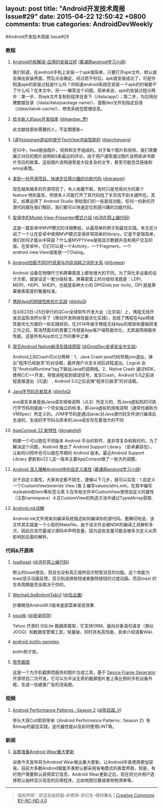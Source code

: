 layout: post
title: "Android开发技术周报 Issue#29"
date: 2015-04-22 12:50:42 +0800
comments: true
categories: AndroidDevWeekly
---

#Android开发技术周报 Issue#29

### 教程
	
1. [Android内核解读-应用的安装过程](http://www.imooc.com/wenda/detail/257590) ([慕课网android学习小组](http://www.weibo.com/u/5321506202))

	我们知道，在android手机上安装一个apk很简单，只要打开apk文件，默认就会弹出安装界面，然后点击确定，经过若干秒后，apk就安装成功了，可是你知道apk的安装过程是什么吗？你知道android系统在安装一个apk的时候都干了什么吗？在本文中，将一一解答这个问题。简单来说，apk的安装过程分两步：第一步，将apk文件复制到程序目录下（/data/app/）；第二步，为应用创建数据目录（/data/data/package name/）、提取dex文件到指定目录（/data/dalvik-cache/）、修改系统包管理信息。

1. [给半新人的app开发指南](http://hamberluo.cn/2015/04/27/fuck-new-app/) ([@hamber_罗](http://weibo.com/316289000))

	此文献给那些需要的人，不定期更新~

1. [[译]Instagram是如何提升TextView渲染性能的](http://codethink.me/2015/04/23/improving-comment-rendering-on-android/) ([@archieyang](http://www.weibo.com/archieyang))

	在IG中，feed是由图片，视频和文字组成的。对于每个图片和视频，我们需要展示对应的图片说明和5条最近的评论。由于用户通常通过图片说明来讲书图片背后的故事，这些图片说明通常是大段复杂的文字，甚至可能包含链接和emoji表情。

1. [拿到一份开源项目，快速定位感兴趣的功能代码](http://drakeet.me/quickly-locate-the-function-code) ([@drakeet](http://www.weibo.com/drak11t))

	现在越来越多的开源项目了，令人收藏不暇，有时只是觉得对方的某个 feature 特别喜欢，但很多人可能打开了其代码找了半天找不到关键所在。其实，如果运用了 Android Studio 带给我们的一些查找功能，任何一份新的开源代码摆在我们眼前，我们都可以快速定位到感兴趣的功能代码。

1. [安卓中的Model-View-Presenter模式介绍](http://jcodecraeer.com/a/anzhuokaifa/androidkaifa/2015/0425/2782.html) ([@泡在网上编代码](http://weibo.com/2711441293/))

	这是一篇安卓中MVP模式的详细教程，从最简单的例子到最佳实践。本文还介绍了一个让在安卓中使用MVP模式变得非常简单的library。它是不是很简单，我们如何才能从中获益？什么是MVP?View是指显示数据并且和用户交互的层。在安卓中，它们可以是一个Activity，一个Fragment，一个android.view.View或者是一个Dialog。
	
1. [Android加载不同DPI资源与内存消耗之间的关系](http://www.tinylab.org/android-loading-a-different-relationship-between-dpi-and-memory-consumption-of-resources/) ([@Syleee](http://www.weibo.com/1791783305/))

	Android 设备在物理尺寸和屏幕密度上都有很大的不同，为了简化多设备的设计方案，就是设定一套分级标准。屏幕密度上的分级标准就是：LDPI、MDPI、HDPI、XHDPI，也就是各种大小的 DPI(Dots per inch)。DPI 就是屏幕像素密度的衡量标准。

1. [携程App的网络性能优化实践](http://www.infoq.com/cn/articles/how-ctrip-improves-app-networking-performance) ([@InfoQ](http://www.weibo.com/infoqchina))

	在4月23日~25日举行的QCon全球软件开发大会（北京站）上，携程无线开发总监陈浩然分享了《移动开发网络性能优化实践》，总结了携程在App网络性能优化方面的一些实践经验。在2014年接手携程无线App的框架和基础研发工作之后，陈浩然面对的首要工作就是App客户端性能优化，尤其是网络服务性能，这是所有App优化工作的重中之重.

1. [常见Android Native崩溃及错误原因](http://www.droidsec.cn/常见android-native崩溃及错误原因/) ([@DroidSec安卓安全中文站](http://weibo.com/2171682081/))

	Android上的Crash可以分两种：1、Java Crash java代码导致jvm退出，弹出“程序已经崩溃”的对话框，最终用户点击关闭后进程退出。Logcat 会在“AndroidRuntime”tag下输出Java的调用栈。2、Native Crash 通过NDK，使用C/C++开发，导致进程收到错误信号，发生Crash，Android 5.0之前进程直接退出（闪退） , Android 5.0之后会弹“程序已崩溃”的对话框。

1. [Java字节码忍者禁术](http://www.infoq.com/cn/articles/Secrets-of-the-Bytecode-Ninjas) ([@InfoQ](http://www.weibo.com/infoqchina))

	ava语言本身是由Java语言规格说明（JLS）所定义的，而Java虚拟机的可执行字节码则是由一个完全独立的标准，即Java虚拟机规格说明（通常也被称为VMSpec）所定义的。JVM字节码是通过javac对Java源代码文件进行编译后生成的，生成的字节码与原本的Java语言存在着很大的不同

1. [AppCompat 22 新特性](http://www.androidcn.org/topic/5538c3158ca8a1e07687ea33) ([@makohill](https://github.com/makohill))

	构建一个可以跑在不同版本 Android 平台的软件，是非常复杂和耗时的。为了解决这个问题，Android 推出了 Android Support Library （安卓兼容包），让新的UI控件也可以跑在早期的 Android 版本。最近Android Support Library 更新到v22.1,这一版本主要AppCompat做了一些大的调整。


1. [Android 深入理解Android中的自定义属性](http://blog.csdn.net/lmj623565791/article/details/45022631) ([慕课网android学习小组](http://www.weibo.com/u/5321506202))

	对于自定义属性，大家肯定都不陌生，遵循以下几步，就可以实现：1.自定义一个CustomView(extends View )类 2.编写values/attrs.xml，在其中编写styleable和item等标签元素 3.在布局文件中CustomView使用自定义的属性（注意namespace）4.在CustomView的构造方法中通过TypedArray获取.

1. [Android.mk详解](http://blog.csdn.net/wzy_1988/article/details/39958727)

	Android.mk文件用来向编译系统描述如何编译你的源代码。更确切地说，该文件其实就是一个小型的Makefile。由于该文件会被NDK的编译工具解析多次，因此应该尽量减少源码中声明变量，因为这些变量可能会被多次定义从而影响到后面的解析。

### 代码&开源库

1. [loadtoast](https://github.com/code-mc/loadtoast) ([@泡在网上编代码](http://weibo.com/2711441293/))

	默认的toast很丑，而且也没有真正提供显示短暂消息的功能。这个库能为toast显示动画反馈，显示到选择按钮或者删除按钮的过度动画。而且toast 的生命周期是完全取决于你的。

1. [WechatLikeBottomTabUI](https://github.com/wuyexiong/WechatLikeBottomTabUI) ([@伍业雄](http://weibo.com/1174886263/))

	抄袭微信Android6.0版本底部菜单渐变效果.

1. [squidb](https://github.com/yahoo/squidb) ([@安卓同学](http://weibo.com/1751262071/))

	Yahoo 开源的 SQLite 数据库框架，它支持ORM，面向对象语句语言（类似JOOQ）和数据库管理工具，轻量级，同时具有高性能，具体介绍请看Wiki.	

1. [android-kotlin-samples](https://github.com/irontec/android-kotlin-samples)
	
	kotlin例子库。

1. [带壳截图](https://github.com/makohill/dkjt)
	
	这是一个为手机截屏而服务的图片合成工具，基于 [Device Frame Generator](https://github.com/f2prateek/device-frame-generator) 开源项目二次开发。它可以为平淡无奇的截屏图片套上等比例的手机设备外框，生成一张媲美广告的渲染图。
	
### 视频	

1. [Android Performance Patterns : Season 2](https://www.youtube.com/playlist?list=PLOU2XLYxmsIKEOXh5TwZEv89aofHzNCiu)	([@陈启超_V](http://weibo.com/chenqichao2016))

	带头大哥Colt即将带来《Android Performance Patterns : Season 2》有Bitmap的最佳实践，迭代器性能以及如何使用LINT等。
		
### 新闻

1. [谷歌准备Android Wear重大更新](http://www.cnbeta.com/articles/387181.htm)

	谷歌今天宣布将为Android Wear推出重大更新，让Android手表使用更加容易。目前大多数Android智能手表默认都采用省电模式的表盘界面，但是，有时用户需要默认获得其它信息，Android Wear更新之后，现在将允许用户选择默认始终显示信息的应用程序，比如地图位置或者购物清单等。
			
----
> 版权声明：欢迎自由转载-非商用-非衍生-保持署名 | [Creative Commons BY-NC-ND 4.0](http://creativecommons.org/licenses/by-nc-nd/4.0/)